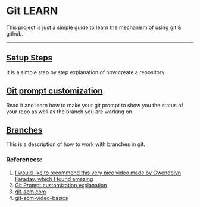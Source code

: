 # Git LEARN
This project is just a simple guide to learn the mechanism of using git & github.
___
## [Setup Steps](steps.md)
It is a simple step by step explanation of how create a repository.
## [Git prompt customization](prompt.md)
Read it and learn how to make your git prompt to show you the status of
your repo as well as the branch you are working on.
## [Branches](branches.md)
This is a description of how to work with branches in git.

### References:

1. [I would like to recommend this very nice video made by Gwendolyn Faraday, which I found amazing](https://www.youtube.com/watch?v=RGOj5yH7evk&ab_channel=freeCodeCamp.org)
2. [Git Prompt customization explanation](https://jon.sprig.gs/blog/post/1940)
3. [git-scm.com](https://git-scm.com/book/en/v2/Getting-Started-About-Version-Control)
4. [git-scm-video-basics](https://www.youtube.com/watch?v=SWYqp7iY_Tc)